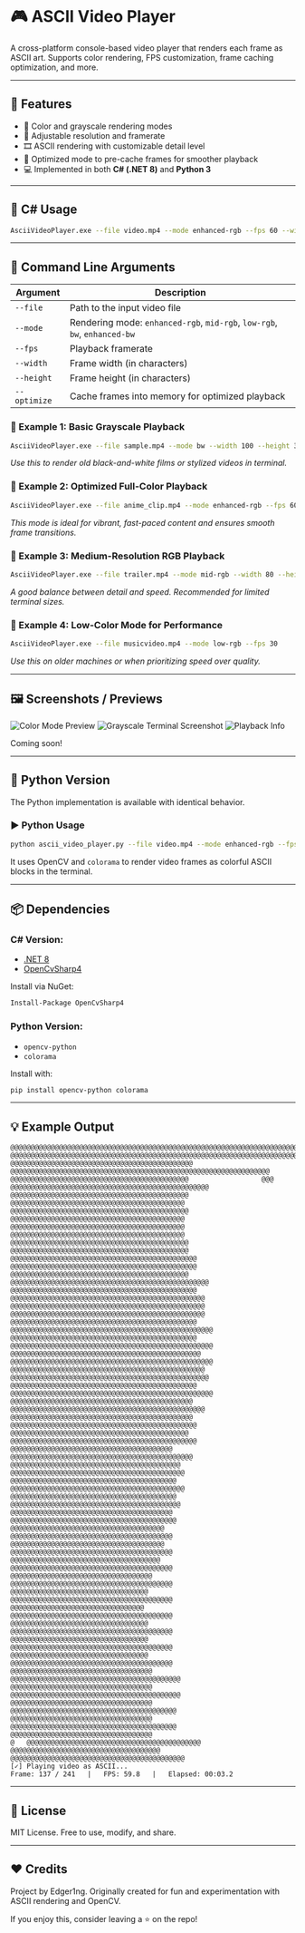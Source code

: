 # 🎮 ASCII Video Player

A cross-platform console-based video player that renders each frame as ASCII art. Supports color rendering, FPS customization, frame caching optimization, and more.

---

## 🔧 Features

* 🎨 Color and grayscale rendering modes
* 📐 Adjustable resolution and framerate
* 🎞️ ASCII rendering with customizable detail level
* 🚀 Optimized mode to pre-cache frames for smoother playback
* 💻 Implemented in both **C# (.NET 8)** and **Python 3**

---

## 🚀 C# Usage

```bash
AsciiVideoPlayer.exe --file video.mp4 --mode enhanced-rgb --fps 60 --width 120 --height 40 --optimize
```

---

## 🧪 Command Line Arguments

| Argument     | Description                                                               |
| ------------ | ------------------------------------------------------------------------- |
| `--file`     | Path to the input video file                                              |
| `--mode`     | Rendering mode: `enhanced-rgb`, `mid-rgb`, `low-rgb`, `bw`, `enhanced-bw` |
| `--fps`      | Playback framerate                                                        |
| `--width`    | Frame width (in characters)                                               |
| `--height`   | Frame height (in characters)                                              |
| `--optimize` | Cache frames into memory for optimized playback                           |

### 🔹 Example 1: Basic Grayscale Playback

```bash
AsciiVideoPlayer.exe --file sample.mp4 --mode bw --width 100 --height 30
```

*Use this to render old black-and-white films or stylized videos in terminal.*

### 🔹 Example 2: Optimized Full-Color Playback

```bash
AsciiVideoPlayer.exe --file anime_clip.mp4 --mode enhanced-rgb --fps 60 --optimize
```

*This mode is ideal for vibrant, fast-paced content and ensures smooth frame transitions.*

### 🔹 Example 3: Medium-Resolution RGB Playback

```bash
AsciiVideoPlayer.exe --file trailer.mp4 --mode mid-rgb --width 80 --height 24
```

*A good balance between detail and speed. Recommended for limited terminal sizes.*

### 🔹 Example 4: Low-Color Mode for Performance

```bash
AsciiVideoPlayer.exe --file musicvideo.mp4 --mode low-rgb --fps 30
```

*Use this on older machines or when prioritizing speed over quality.*

---

## 🖼️ Screenshots / Previews


![Color Mode Preview](assets/color_preview.png)
![Grayscale Terminal Screenshot](assets/bw_preview.png)
![Playback Info](assets/terminal_info.png)

Coming soon!


---

## 🐍 Python Version

The Python implementation is available with identical behavior.

### ▶️ Python Usage

```bash
python ascii_video_player.py --file video.mp4 --mode enhanced-rgb --fps 60 --width 120 --height 40 --optimize
```

It uses OpenCV and `colorama` to render video frames as colorful ASCII blocks in the terminal.

---

## 📦 Dependencies

### C# Version:

* [.NET 8](https://dotnet.microsoft.com)
* [OpenCvSharp4](https://github.com/shimat/opencvsharp)

Install via NuGet:

```bash
Install-Package OpenCvSharp4
```

### Python Version:

* `opencv-python`
* `colorama`

Install with:

```bash
pip install opencv-python colorama
```

---

## 💡 Example Output

```
@@@@@@@@@@@@@@@@@@@@@@@@@@@@@@@@@@@@@@@@@@@@@@@@@@@@@@@@@@@@@@@@@@@@@@@@@@@@@@@@@@@@@@@@@@@@@@@@@@@@@@@@@@@@@@@@@@@@@@@@
@@@@@@@@@@@@@@@@@@@@@@@@@@@@@@@@@@@@@@@@@@@@@@@@@@@@@@@@@@@@@@@@@@@@@@@@@@@@@@@@@@@@@@@@@@@@@@@@@@@@@@@@@@@@@@@@@@@@@@@@
@@@@@@@@@@@@@@@@@@@@@@@@@@@@@@@@@@@@@@@@@@@@@           @@@@@@@@@@@@@@@@@@@@@@@@@@@@@@@@@@@@@@@@@@@@@@@@@@@@@@@@@@@@@@@@
@@@@@@@@@@@@@@@@@@@@@@@@@@@@@@@@@@@@@@@@@@@@                  @@@      @@@@@@@@@@@@@@@@@@@@@@@@@@@@@@@@@@@@@@@@@@@@@@@@@
@@@@@@@@@@@@@@@@@@@@@@@@@@@@@@@@@@@@@@@@@@@@                                 @@@@@@@@@@@@@@@@@@@@@@@@@@@@@@@@@@@@@@@@@@@
@@@@@@@@@@@@@@@@@@@@@@@@@@@@@@@@@@@@@@@@@@@@                                 @@@@@@@@@@@@@@@@@@@@@@@@@@@@@@@@@@@@@@@@@@@
@@@@@@@@@@@@@@@@@@@@@@@@@@@@@@@@@@@@@@@@@@@                                  @@@@@@@@@@@@@@@@@@@@@@@@@@@@@@@@@@@@@@@@@@@
@@@@@@@@@@@@@@@@@@@@@@@@@@@@@@@@@@@@@@@@@@@@                                @@@@@@@@@@@@@@@@@@@@@@@@@@@@@@@@@@@@@@@@@@@@
@@@@@@@@@@@@@@@@@@@@@@@@@@@@@@@@@@@@@@@@@@@@@@                            @@@@@@@@@@@@@@@@@@@@@@@@@@@@@@@@@@@@@@@@@@@@@@
@@@@@@@@@@@@@@@@@@@@@@@@@@@@@@@@@@@@@@@@@@@@                           @@@@@@@@@@@@@@@@@@@@@@@@@@@@@@@@@@@@@@@@@@@@@@@@@
@@@@@@@@@@@@@@@@@@@@@@@@@@@@@@@@@@@@@@@@@@@@@@                          @@@@@@@@@@@@@@@@@@@@@@@@@@@@@@@@@@@@@@@@@@@@@@@@
@@@@@@@@@@@@@@@@@@@@@@@@@@@@@@@@@@@@@@@@@@@@@@@@                        @@@@@@@@@@@@@@@@@@@@@@@@@@@@@@@@@@@@@@@@@@@@@@@@
@@@@@@@@@@@@@@@@@@@@@@@@@@@@@@@@@@@@@@@@@@@@@@                        @@@@@@@@@@@@@@@@@@@@@@@@@@@@@@@@@@@@@@@@@@@@@@@@@@
@@@@@@@@@@@@@@@@@@@@@@@@@@@@@@@@@@@@@@@@@@@@@@                        @@@@@@@@@@@@@@@@@@@@@@@@@@@@@@@@@@@@@@@@@@@@@@@@@@
@@@@@@@@@@@@@@@@@@@@@@@@@@@@@@@@@@@@@@@@@@@@@@@                       @@@@@@@@@@@@@@@@@@@@@@@@@@@@@@@@@@@@@@@@@@@@@@@@@@
@@@@@@@@@@@@@@@@@@@@@@@@@@@@@@@@@@@@@@@@@@@@@@@@                       @@@@@@@@@@@@@@@@@@@@@@@@@@@@@@@@@@@@@@@@@@@@@@@@@
@@@@@@@@@@@@@@@@@@@@@@@@@@@@@@@@@@@@@@@@@@@@@@                        @@@@@@@@@@@@@@@@@@@@@@@@@@@@@@@@@@@@@@@@@@@@@@@@@@
@@@@@@@@@@@@@@@@@@@@@@@@@@@@@@@@@@@@@@@@@@@@@                           @@@@@@@@@@@@@@@@@@@@@@@@@@@@@@@@@@@@@@@@@@@@@@@@
@@@@@@@@@@@@@@@@@@@@@@@@@@@@@@@@@@@@@@@@@@@@@                             @@@@@@@@@@@@@@@@@@@@@@@@@@@@@@@@@@@@@@@@@@@@@@
@@@@@@@@@@@@@@@@@@@@@@@@@@@@@@@@@@@@@@@@@@@@                              @@@@@@@@@@@@@@@@@@@@@@@@@@@@@@@@@@@@@@@@@@@@@@
@@@@@@@@@@@@@@@@@@@@@@@@@@@@@@@@@@@@@@@@                                   @@@@@@@@@@@@@@@@@@@@@@@@@@@@@@@@@@@@@@@@@@@@@
@@@@@@@@@@@@@@@@@@@@@@@@@@@@@@@@@@@@@@@@@@                                   @@@@@@@@@@@@@@@@@@@@@@@@@@@@@@@@@@@@@@@@@@@
@@@@@@@@@@@@@@@@@@@@@@@@@@@@@@@@@@@@@@@@@                                    @@@@@@@@@@@@@@@@@@@@@@@@@@@@@@@@@@@@@@@@@@@
@@@@@@@@@@@@@@@@@@@@@@@@@@@@@@@@@@@@@@@@@                                     @@@@@@@@@@@@@@@@@@@@@@@@@@@@@@@@@@@@@@@@@@
@@@@@@@@@@@@@@@@@@@@@@@@@@@@@@@@@@@@@@@@                                       @@@@@@@@@@@@@@@@@@@@@@@@@@@@@@@@@@@@@@@@@
@@@@@@@@@@@@@@@@@@@@@@@@@@@@@@@@@@@@@@                                          @@@@@@@@@@@@@@@@@@@@@@@@@@@@@@@@@@@@@@@@
@@@@@@@@@@@@@@@@@@@@@@@@@@@@@@@@@@@@@@                                          @@@@@@@@@@@@@@@@@@@@@@@@@@@@@@@@@@@@@@@@
@@@@@@@@@@@@@@@@@@@@@@@@@@@@@@@@@@@@@                                           @@@@@@@@@@@@@@@@@@@@@@@@@@@@@@@@@@@@@@@@
@@@@@@@@@@@@@@@@@@@@@@@@@@@@@@@@@@@                                             @@@@@@@@@@@@@@@@@@@@@@@@@@@@@@@@@@@@@@@@
@@@@@@@@@@@@@@@@@@@@@@@@@@@@@@@@@@                                              @@@@@@@@@@@@@@@@@@@@@@@@@@@@@@@@@@@@@@@@
@@@@@@@@@@@@@@@@@@@@@@@@@@@@@@@@@                                               @@@@@@@@@@@@@@@@@@@@@@@@@@@@@@@@@@@@@@@@
@@@@@@@@@@@@@@@@@@@@@@@@@@@@@@@@@@                                              @@@@@@@@@@@@@@@@@@@@@@@@@@@@@@@@@@@@@@@@
@@@@@@@@@@@@@@@@@@@@@@@@@@@@@@@@@@                                              @@@@@@@@@@@@@@@@@@@@@@@@@@@@@@@@@@@@@@@@
@@@@@@@@@@@@@@@@@@@@@@@@@@@@@@@@@@                                              @@@@@@@@@@@@@@@@@@@@@@@@@@@@@@@@@@@@@@@@
@@@@@@@@@@@@@@@@@@@@@@@@@@@@@@@@@@@                                           @@@@@@@@@@@@@@@@@@@@@@@@@@@@@@@@@@@@@@@@@@
@@@@@@@@@@@@@@@@@@@@@@@@@@@@@@@@@@@                                           @@@@@@@@@@@@@@@@@@@@@@@@@@@@@@@@@@@@@@@@@@
@@@@@@@@@@@@@@@@@@@@@@@@@@@@@@@@@@@                                            @@@@@@@@@@@@@@@@@@@@@@@@@@@@@@@@@@@@@@@@@
@@@@@@@@@@@@@@@@@@@@@@@@@@@@@@@@@@@                                            @@@@@@@@@@@@@@@@@@@@@@@@@@@@@@@@@@@@@@@@@
@@@@@@@@@@@@@@@@@@@@@@@@@@@@@@@@@@@                                      @   @@@@@@@@@@@@@@@@@@@@@@@@@@@@@@@@@@@@@@@@@@@
@@@@@@@@@@@@@@@@@@@@@@@@@@@@@@@@@@@@@                                        @@@@@@@@@@@@@@@@@@@@@@@@@@@@@@@@@@@@@@@@@@@
[✓] Playing video as ASCII...
Frame: 137 / 241   |   FPS: 59.8   |   Elapsed: 00:03.2
```

---

## 📜 License

MIT License. Free to use, modify, and share.

---

## ❤️ Credits

Project by Edger1ng. Originally created for fun and experimentation with ASCII rendering and OpenCV.

If you enjoy this, consider leaving a ⭐ on the repo!
